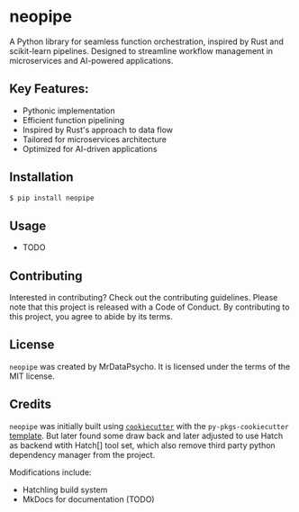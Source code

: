 # neopipe

A Python library for seamless function orchestration, inspired by Rust and scikit-learn pipelines. Designed to streamline workflow management in microservices and AI-powered applications.

## Key Features:
- Pythonic implementation
- Efficient function pipelining
- Inspired by Rust's approach to data flow
- Tailored for microservices architecture
- Optimized for AI-driven applications

## Installation

```bash
$ pip install neopipe
```

## Usage

- TODO

## Contributing

Interested in contributing? Check out the contributing guidelines. Please note that this project is released with a Code of Conduct. By contributing to this project, you agree to abide by its terms.

## License

`neopipe` was created by MrDataPsycho. It is licensed under the terms of the MIT license.

## Credits

`neopipe` was initially built using [`cookiecutter`](https://cookiecutter.readthedocs.io/en/latest/) with the `py-pkgs-cookiecutter` [template](https://github.com/py-pkgs/py-pkgs-cookiecutter). But later found some draw back and later adjusted to use Hatch as backend wtith Hatch[] tool set, which also remove third party python dependency manager from the project.

Modifications include:
- Hatchling build system
- MkDocs for documentation (TODO)
